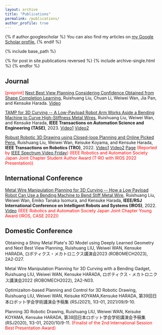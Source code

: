 ```yaml
---
layout: archive
title: "Publications"
permalink: /publications/
author_profile: true
---
```


{% if author.googlescholar %}
  You can also find my articles on <u><a href="{{author.googlescholar}}">my Google Scholar profile</a>.</u>
{% endif %}

{% include base_path %}

{% for post in site.publications reversed %}
  {% include archive-single.html %}
{% endfor %}

## Journal
<span style="color:red">[preprint]</span> [Next Best View Planning Considering Confidence Obtained from Shape Completion Learning](), Ruishuang Liu, Chuan Li, Weiwei Wan, Jia Pan, and Kensuke Harada. [Video](https://www.youtube.com/watch?v=QK22YEZGX-M)

[TAMP for 3D Curving -- A Low-Payload Robot Arm Works Aside a Bending Machine to Curve High-Stiffness Metal Wires](), Ruishuang Liu, Weiwei Wan, and Kensuke Harada, **IEEE Transactions on Automation Science and Engineering (TASE)**, 2023. [Video1](https://www.youtube.com/watch?v=u3PL-W4Xhjo) [Video2](https://www.youtube.com/watch?v=u3PL-W4Xhjo)

[Robust Robotic 3D Drawing using Closed-loop Planning and Online Picked Pens](https://ieeexplore.ieee.org/document/9570721), Ruishuang Liu, Weiwei Wan, Keisuke Koyama, and Kensuke Harada, **IEEE Transactions on Robotics (TRO)**, 2022. [Video1](https://www.youtube.com/watch?v=KBSWHh4RtW0) [Video2](https://www.youtube.com/watch?v=DwUWdWQCZyw&t=96s) [Page](https://rsliu-xx.github.io/_pages/rbtdraw.html) <span style="color:red">(Reported by</span> [IEEE Spectrum Video Friday](https://spectrum.ieee.org/automaton/robotics/robotics-hardware/video-friday-mesmer-humanoid-robot)<span style="color:red">)</span> <span style="color:red"> (IEEE Robotics and Automation Society Japan Joint Chapter Student Author Award (T-RO with IROS 2022 Presentation))</span>

## International Conference

[Metal Wire Manipulation Planning for 3D Curving -- How a Low Payload Robot Can Use a Bending Machine to Bend Stiff Metal Wire](https://arxiv.org/pdf/2203.04024), Ruishuang Liu, Weiwei Wan, Emiko Tanaka Isomura, and Kensuke Harada, **IEEE/RSJ International Conference on Intelligent Robots and Systems (IROS)**, 2022. [Video](https://youtu.be/sp4KDs7oiEw) <span style="color:red"> (IEEE Robotics and Automation Society Japan Joint Chapter Young Award (IROS, CASE 2022))</span>

## Domestic Conference
Obtaining a Shiny Metal Plate's 3D Model using Deeply Learned Geometry and Next Best View Planning, Ruishuang LIU, Weiwei WAN, Kensuke HARADA, ロボティクス・メカトロニクス講演会2023 (ROBOMECH2023), 2A2-D27.

Metal Wire Manipulation Planning for 3D Curving with a Bending Gadget, Ruishuang LIU, Weiwei WAN, Kensuke HARADA, ロボティクス・メカトロニクス講演会2022 (ROBOMECH2022), 2A2-N03.

Optimizaiton-based Planning and Control for 3D Robotic Drawing, Ruishuang LIU, Weiwei WAN, Keisuke KOYAMA,Kensuke HARADA, 第39回日本ロボット学会学術講演会予稿集 (RSJ2021), 1I3-01, 2021/09/9-10.

Planning 3D Robotic Drawing, Ruishuang LIU, Weiwei WAN, Keisuke KOYAMA, Kensuke HARADA, 第38回日本ロボット学会学術講演会予稿集 (RSJ2020), 1I3-01, 2020/10/9-11.  <span style="color:red"> (Finalist of the 2nd International Session Best Presentation Award)</span>


